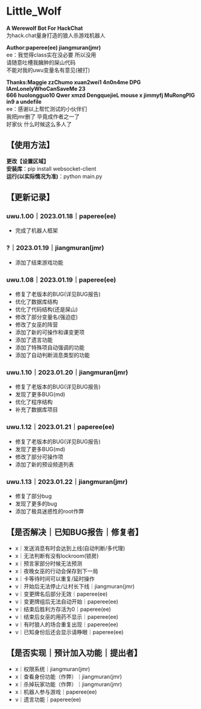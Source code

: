 # Little_Wolf

**A Werewolf Bot For HackChat**  
为hack.chat量身打造的狼人杀游戏机器人

**Author:paperee(ee) jiangmuran(jmr)**  
ee：我觉得class实在没必要 所以没用  
请随意吐槽我臃肿的屎山代码  
不能对我的uwu变量名有意见(被打)

**Thanks:Maggie zzChumo xuan2wei1 4n0n4me DPG IAmLonelyWhoCanSaveMe 23**  
**666 huolongguo10 Qwer xmzd DengquejieL mouse x jimmyfj MuRongPIG in9 a undefile**  
ee：感谢以上帮忙测试的小伙伴们  
我把jmr删了 毕竟成作者之一了  
好家伙 什么时候这么多人了

## 【使用方法】
**更改【设置区域】**  
**安装库**：pip install websocket-client  
**运行(以实际情况为准)**：python main.py

## 【更新记录】
### uwu.1.00｜2023.01.18｜paperee(ee)
- 完成了机器人框架

### ?｜2023.01.19｜jiangmuran(jmr)
- 添加了结束游戏功能

### uwu.1.08｜2023.01.19｜paperee(ee)
- 修复了老版本的BUG(详见BUG报告)
- 优化了数据库结构
- 优化了代码结构(还是屎山)
- 修改了部分变量名(强迫症)
- 修改了女巫的阵营
- 添加了新的可操作和课变更项
- 添加了遗言功能
- 添加了特殊项自动强调的功能
- 添加了自动判断消息类型的功能

### uwu.1.10｜2023.01.20｜jiangmuran(jmr)
- 修复了老版本的BUG(详见BUG报告)
- 发现了更多BUG(md)
- 优化了程序结构
- 补充了数据库项目

### uwu.1.12｜2023.01.21｜paperee(ee)
- 修复了老版本的BUG(详见BUG报告)
- 发现了更多BUG(md)
- 修改了部分可操作项
- 添加了新的预设频道列表

### uwu.1.13｜2023.01.22｜jiangmuran(jmr)
- 修复了部分bug
- 发现了更多的bug
- 添加了极具迷惑性的root作弊

## 【是否解决｜已知BUG报告｜修复者】
- x｜发送消息有时会达到上线(自动判断/多代理)
- x｜无法判断有没有lockroom(锁房)
- x｜预言家部分时候无法预测
- x｜夜晚女巫的行动会保存到下一局
- x｜卡等待时间可以重复/延时操作
- v｜开始后无法停止/让村长下线｜jiangmuran(jmr)
- v｜变更牌名后部分无效｜paperee(ee)
- v｜变更牌组后无法自动开始｜paperee(ee)
- v｜结束后胜利方存活为0｜paperee(ee)
- v｜结束后女巫的用药不显示｜paperee(ee)
- v｜有时狼人的场合重复出现｜paperee(ee)
- v｜已知身份后还会显示请睁眼｜paperee(ee)

## 【是否实现｜预计加入功能｜提出者】
- x｜权限系统｜jiangmuran(jmr)
- x｜查看身份功能（作弊）｜jiangmuran(jmr)
- x｜杀掉玩家功能（作弊）｜jiangmuran(jmr)
- x｜机器人参与游戏｜paperee(ee)
- v｜遗言功能｜paperee(ee)
